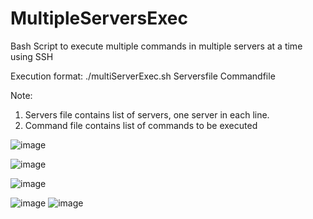 # MultipleServersExec
Bash Script to execute multiple commands in multiple servers at a time using SSH

Execution format: ./multiServerExec.sh Serversfile Commandfile

Note: 
1) Servers file contains list of servers, one server in each line.
2) Command file contains list of commands to be executed

![image](https://github.com/user-attachments/assets/9fcff21e-c021-4d42-a925-b34955b6bebe)

![image](https://github.com/user-attachments/assets/13de002a-05a6-49c3-83f6-1b606c863370)

![image](https://github.com/user-attachments/assets/a80b5a94-5abb-4dea-8b70-06287f50c921)

![image](https://github.com/user-attachments/assets/ca2a603a-c8df-450a-9aca-b989c53dade0)
![image](https://github.com/user-attachments/assets/2379c7a1-890f-4cd8-8365-26dd0602b683)

